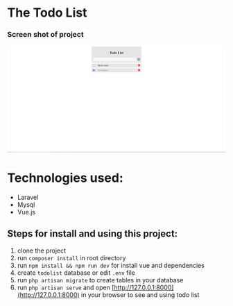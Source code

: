 # The Todo List

### Screen shot of project

![Image](screenshot/screenshot.png)

# Technologies used:

-   Laravel
-   Mysql
-   Vue.js

## Steps for install and using this project:

1. clone the project
2. run `composer install` in root directory
3. run `npm install && npm run dev` for install vue and dependencies
4. create `todolist` database or edit `.env` file
5. run `php artisan migrate` to create tables in your database
6. run `php artisan serve` and open [http://127.0.0.1:8000](http://127.0.0.1:8000) in your browser to see and using todo list
